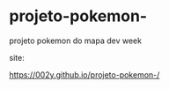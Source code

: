 # projeto-pokemon-
projeto pokemon do mapa dev week 


site: 

https://002y.github.io/projeto-pokemon-/

